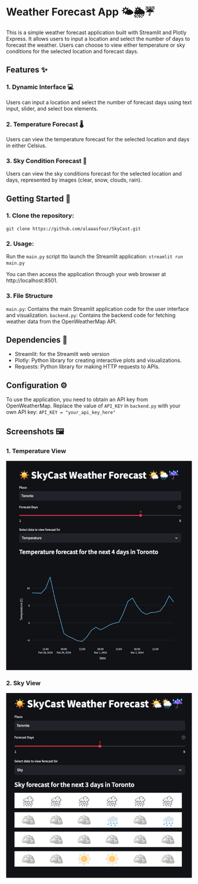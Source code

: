 # Weather Forecast App 🌤️🌦️☔️

This is a simple weather forecast application built with Streamlit and Plotly Express. 
It allows users to input a location and select the number of days to forecast the weather. 
Users can choose to view either temperature or sky conditions for the selected location and 
forecast days.

## Features ✨

### 1. Dynamic Interface 💻
Users can input a location and select the number of forecast days using text input, slider, and select box elements.

### 2. Temperature Forecast 🌡️
Users can view the temperature forecast for the selected location and days in either Celsius.

### 3. Sky Condition Forecast 🌌
Users can view the sky conditions forecast for the selected location and days, represented by images (clear, snow, clouds, rain).

## Getting Started 🚀
### 1. Clone the repository:
`git clone https://github.com/alaaasfour/SkyCast.git`

### 2. Usage:
Run the `main.py` script tto launch the Streamlit application:
`streamlit run main.py`

You can then access the application through your web browser at http://localhost:8501.

### 3. File Structure
`main.py`: Contains the main Streamlit application code for the user interface and visualization.
`backend.py`: Contains the backend code for fetching weather data from the OpenWeatherMap API.

## Dependencies 🔧
* Streamlit: for the Streamlit web version
* Plotly: Python library for creating interactive plots and visualizations.
* Requests: Python library for making HTTP requests to APIs.

## Configuration ⚙️
To use the application, you need to obtain an API key from OpenWeatherMap. 
Replace the value of `API_KEY` in `backend.py` with your own API key:
`API_KEY = "your_api_key_here"`

## Screenshots 🖼️

### 1. Temperature View
![Temperature.png](images%2FTemperature.png)

### 2. Sky View
![Sky.png](images%2FSky.png)